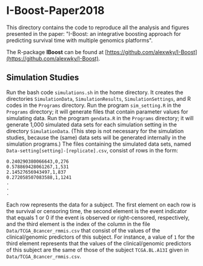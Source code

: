 # I-Boost-Paper2018

This directory contains the code to reproduce all the analysis and figures presented in the paper: "I-Boost: an integrative boosting approach for predicting survival time with multiple genomics platforms".

The R-package **IBoost** can be found at [https://github.com/alexwky/I-Boost](https://github.com/alexwky/I-Boost).

## Simulation Studies

Run the bash code `simulations.sh` in the home directory. It creates the directories `SimulationData`, `SimulationResults`, `SimulationSettings`, and R codes in the `Programs` directory. Run the program `sim_setting.R` in the `Programs` directory; it will generate files that contain parameter values for simulating data. Run the program `gendata.R` in the `Programs` directory; it will generate 1,000 simulated data sets for each simulation setting in the directory `SimulationData`. (This step is not necessary for the simulation studies, because the (same) data sets will be generated internally in the simulation programs.) The files containing the simulated data sets, named `Data-setting[setting]-[replicate].csv`, consist of rows in the form:
```
0.240290380066643,0,276
0.578869428061267,1,531
2.14527656943497,1,837
0.272058507083588,1,1241
.
.
.
```
Each row represents the data for a  subject. The first element on each row is the survival or censoring time, the second element is the event indicator that equals 1 or 0 if the event is observed or right-censored, respectively, and the third element is the index of the column in the file `Data/TCGA_8cancer_rmmis.csv` that consist of the values of the clinical/genomic predictors of this subject. For instance, a value of `1` for the third element represents that the values of the clinical/genomic predictors of this subject are the same of those of the subject `TCGA.BL.A13I` given in `Data/TCGA_8cancer_rmmis.csv`.
